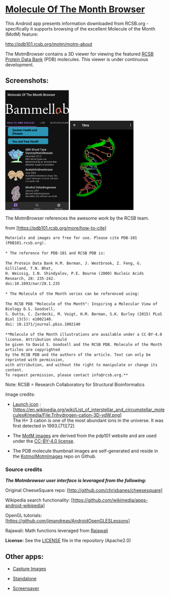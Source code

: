 # [Molecule Of The Month Browser](https://github.com/jimandreas/MotmBrowser#molecule-of-the-month-browser)

This Android app presents information downloaded from RCSB.org - specifically it
supports browsing of the excellent Molecule of the Month (MotM) feature:

http://pdb101.rcsb.org/motm/motm-about

The MotmBrowser contains a 3D viewer for viewing the featured [RCSB Protein Data Bank] (PDB) molecules.
This viewer is under continuous development.

Screenshots:
------------

<img src="docs/screenshots/startup_screencap.PNG" width = 200>
<img src="docs/screenshots/1bna_screencap.PNG" width = 200>

The MotmBrowser references the awesome work by the RCSB team.

from [https://pdb101.rcsb.org/more/how-to-cite]

```
Materials and images are free for use. Please cite PDB-101 (PDB101.rcsb.org).

* The reference for PDB-101 and RCSB PDB is:

The Protein Data Bank H.M. Berman, J. Westbrook, Z. Feng, G. Gilliland, T.N. Bhat,
H. Weissig, I.N. Shindyalov, P.E. Bourne (2000) Nucleic Acids Research, 28: 235-242.
doi:10.1093/nar/28.1.235

* The Molecule of the Month series can be referenced using:

The RCSB PDB "Molecule of the Month": Inspiring a Molecular View of Biology D.S. Goodsell,
S. Dutta, C. Zardecki, M. Voigt, H.M. Berman, S.K. Burley (2015) PLoS Biol 13(5): e1002140.
doi: 10.1371/journal.pbio.1002140

**Molecule of the Month illustrations are available under a CC-BY-4.0 license. Attribution should
be given to David S. Goodsell and the RCSB PDB. Molecule of the Month articles are copyrighted
by the RCSB PDB and the authors of the article. Text can only be reprinted with permission,
with attribution, and without the right to manipulate or change its content.
To request permission, please contact info@rcsb.org.**
```

Note: RCSB = Research Collaboratory for Structural Bioinformatics

Image credits:<br>

* [Launch icon] :  <br>
    [https://en.wikipedia.org/wiki/List_of_interstellar_and_circumstellar_molecules#/media/File:Trihydrogen-cation-3D-vdW.png]<br>
The H+ 3 cation is one of the most abundant ions in the universe. It was first detected in 1993.[71][72]

* The [MotM images] are derived from the pdp101 website and are used under the [CC-BY-4.0 license].

* The PDB molecule thumbnail images are self-generated and reside in the [KotmolMotmImages] repo on Github.

### Source credits

<b><i>The Motmbrowser user interface is leveraged from the following:</i></b><br>

Original CheeseSquare repo: [http://github.com/chrisbanes/cheesesquare]

Wikipedia search functionality: [https://github.com/wikimedia/apps-android-wikipedia]

OpenGL tutorials: [https://github.com/jimandreas/AndroidOpenGLESLessons]

Rajawali: Math functions leveraged from [Rajawali]

<b> License:</b> See the [LICENSE] file in the repository (Apache2.0)

[Launch icon]:http://commons.wikimedia.org/wiki/File:Trihydrogen-cation-3D-vdW.png
[LICENSE]:LICENSE

[MotM images]:https://pdb101.rcsb.org/motm/motm-image-download

[CC-BY-4.0 license]:https://creativecommons.org/licenses/by/4.0/

[RCSB Protein Data Bank]:http://www.rcsb.org/

[Rajawali]:https://github.com/Rajawali/Rajawali

[KotmolMotmImages]:https://github.com/kotmol/KotmolMotmImages

## Other apps:

* [Capture Images]

* [Standalone]

* [Screensaver]

[Capture Images]:README-captureimages.md
[Standalone]:README-standalone.md
[Screensaver]:README-screensaver.md

